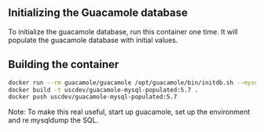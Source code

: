 ## Initializing the Guacamole database

To initialize the guacamole database, run this container one time.
It will populate the guacamole database with initial values.

## Building the container

````bash
docker run --rm guacamole/guacamole /opt/guacamole/bin/initdb.sh --mysql > initdb.sql
docker build -t uscdev/guacamole-mysql-populated:5.7 .
docker push uscdev/guacamole-mysql-populated:5.7
````

Note: To make this real useful, start up guacamole, set up the environment and 
re mysqldump the SQL.
